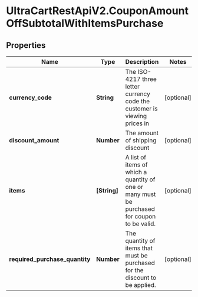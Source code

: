 # UltraCartRestApiV2.CouponAmountOffSubtotalWithItemsPurchase

## Properties
Name | Type | Description | Notes
------------ | ------------- | ------------- | -------------
**currency_code** | **String** | The ISO-4217 three letter currency code the customer is viewing prices in | [optional] 
**discount_amount** | **Number** | The amount of shipping discount | [optional] 
**items** | **[String]** | A list of items of which a quantity of one or many must be purchased for coupon to be valid. | [optional] 
**required_purchase_quantity** | **Number** | The quantity of items that must be purchased for the discount to be applied. | [optional] 


